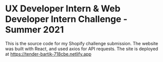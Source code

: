 # UX Developer Intern & Web Developer Intern Challenge - Summer 2021
This is the source code for my Shopify challenge submission. 
The website was built with React, and used axios for API requests.
The site is deployed at https://tender-bartik-718cbe.netlify.app
